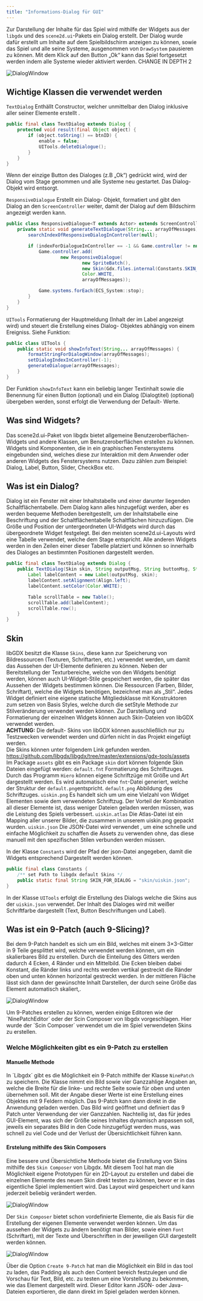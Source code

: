 ```yaml
---
title: "Informations-Dialog für GUI"
---
```


Zur Darstellung der Inhalte für das Spiel wird mithilfe der Widgets aus der `libgdx` und des `scene2d.ui`-Pakets ein Dialog erstellt. Der Dialog wurde dafür erstellt um Inhalte auf dem Spielbildschirm anzeigen zu können, sowie das Spiel und alle seine Systeme, ausgenommen von `DrawSystem` pausieren zu können. Mit dem Klick auf den Button „Ok“ kann das Spiel fortgesetzt werden indem alle Systeme wieder aktiviert werden. CHANGE IN DEPTH 2

![DialogWindow](img/text_dialog.png)

## Wichtige Klassen die verwendet werden

`TextDialog`
Enthällt Constructor, welcher unmittelbar den Dialog inklusive aller seiner Elemente erstellt .

```java
public final class TextDialog extends Dialog {
    protected void result(final Object object) {
        if (object.toString() == btnID) {
            enable = false;
            UITools.deleteDialogue();
        }
    }
}
```

Wenn der einzige Button des Dialoges (z.B „Ok“) gedrückt wird, wird der Dialog vom Stage genommen und alle Systeme neu gestartet. Das Dialog- Objekt wird entsorgt.

`ResponsiveDialogue`
Erstellt ein Dialog- Objekt, formatiert und gibt den Dialog an den `ScreenController` weiter, damit der Dialog auf dem Bildschirm angezeigt werden kann.

```java
public class ResponsiveDialogue<T extends Actor> extends ScreenController<T> {
    private static void generateTextDialogue(String... arrayOfMessages) {
        searchIndexOfResponsiveDialogInController(null);

        if (indexForDialogueInController == -1 && Game.controller != null && Game.systems != null) {
            Game.controller.add(
                    new ResponsiveDialogue(
                            new SpriteBatch(),
                            new Skin(Gdx.files.internal(Constants.SKIN_FOR_DIALOG)),
                            Color.WHITE,
                            arrayOfMessages));

            Game.systems.forEach(ECS_System::stop);
        }
    }
}
```
`UITools`
Formatierung der Hauptmeldung (Inhalt der im Label angezeigt wird) und steuert die Erstellung eines Dialog- Objektes abhängig von einem Ereigniss.
Siehe Funktion:

```java
public class UITools {
    public static void showInfoText(String... arrayOfMessages) {
        formatStringForDialogWindow(arrayOfMessages);
        setDialogIndexInController(-1);
        generateDialogue(arrayOfMessages);
    }
}
```

Der Funktion `showInfoText` kann ein beliebig langer Textinhalt sowie die Benennung für einen Button (optional) und ein Dialog (Dialogtitel) (optional) übergeben werden, sonst erfolgt die Verwendung der Default- Werte.

## Was sind Widgets?

Das scene2d.ui-Paket von libgdx bietet allgemeine Benutzeroberflächen-Widgets und andere Klassen, um Benutzeroberflächen erstellen zu können.
Widgets sind Komponenten, die in ein graphischen Fenstersystems eingebunden sind, welches diese zur Interaktion mit dem Anwender oder anderen Widgets des Fenstersystems nutzen. Dazu zählen zum Beispiel: Dialog, Label, Button, Slider, CheckBox etc.

## Was ist ein Dialog?

Dialog ist ein Fenster mit einer Inhaltstabelle und einer darunter liegenden Schaltflächentabelle. Dem Dialog kann alles hinzugefügt werden, aber es werden bequeme Methoden bereitgestellt, um der Inhaltstabelle eine Beschriftung und der Schaltflächentabelle Schaltflächen hinzuzufügen.
Die Größe und Position der untergeordneten UI-Widgets wird durch das übergeordnete Widget festgelegt.
Bei den meisten scene2d.ui-Layouts wird eine Tabelle verwendet, welche dem Stage entspricht. Alle anderen Widgets werden in den Zeilen einer dieser Tabelle platziert und können so innerhalb des Dialoges an bestimmten Positionen dargestellt werden.

```java
public final class TextDialog extends Dialog {
    public TextDialog(Skin skin, String outputMsg, String buttonMsg, String title) {
        Label labelContent = new Label(outputMsg, skin);
        labelContent.setAlignment(Align.left);
        labelContent.setColor(Color.WHITE);

        Table scrollTable = new Table();
        scrollTable.add(labelContent);
        scrollTable.row();
    }
}
```

## Skin

libGDX besitzt die Klasse `Skins`, diese kann zur Speicherung von Bildressourcen (Texturen, Schriftarten, etc.) verwendet werden, um damit das Aussehen der UI-Elemente definieren zu können. Neben der Bereitstellung der Texturbereiche, welche von den Widgets benötigt werden, können auch UI-Widget-Stile gespeichert werden, die später das Aussehen der Widgets bestimmen können. Die Ressourcen (Farben, Bilder, Schriftart), welche die Widgets benötigen, bezeichnet man als „Stil“. Jedes Widget definiert eine eigene statische Mitgliedsklasse mit Konstruktoren zum setzen von Basis Styles, welche durch die setStyle Methode zur Stilveränderung verwendet werden können.
Zur Darstellung und Formatierung der einzelnen Widgets können auch Skin-Dateien von libGDX verwendet werden.<br>
**ACHTUNG:** Die default- Skins von libGDX können ausschließlich nur zu Testzwecken verwendet werden und dürfen nicht in das Projekt eingefügt werden.<br>
Die Skins können unter folgendem Link gefunden werden.<br>
https://github.com/libgdx/libgdx/tree/master/extensions/gdx-tools/assets
Im Package `assets` gibt es ein Package `skin` dort können folgende Skin Dateien eingefügt werden:
`default.fnt`
Formatierung des Schriftzuges. Durch das Programm `Hiero` können eigene Schriftzüge mit Größe und Art dargestellt werden. Es wird automatisch eine `fnt`-Datei generiert, welche der Struktur der `default.png`entspricht.
`default.png`
Abbildung des Schriftzuges.
`uiskin.png`
Es handelt sich um um eine Vielzahl von Widget Elementen sowie dem verwendeten Schriftzug. Der Vorteil der Kombination all dieser Elemente ist, dass weniger Dateien geladen werden müssen, was die Leistung des Spiels verbessert.
`uiskin.atlas`
Die Atlas-Datei ist ein Mapping aller unserer Bilder, die zusammen in unserem uiskin.png gepackt wurden.
`uiskin.json`
Die JSON-Datei wird verwendet , um eine schnelle und einfache Möglichkeit zu schaffen die Assets zu verwenden ohne, das diese manuell mit den spezifischen Stilen verbunden werden müssen.

In der Klasse `Constants` wird der Pfad der json-Datei angegeben, damit die Widgets entsprechend Dargestellt werden können.

```java
public final class Constants {
    /** set Path to libgdx default Skins */
    public static final String SKIN_FOR_DIALOG = "skin/uiskin.json";
}
```

In der Klasse `UITools` erfolgt die Erstellung des Dialogs welche die Skins aus der `uiskin.json` verwendet. Der Inhalt des Dialoges wird mit weißer Schriftfarbe dargestellt (Text, Button Beschriftungen und Label).


## Was ist ein 9-Patch (auch 9-Slicing)?

Bei dem 9-Patch handelt es sich um ein Bild, welches mit einem 3×3-Gitter in 9 Teile gesplittet wird, welche verwendet werden können, um ein skalierbares Bild zu erstellen.
Durch die Einteilung des Gitters werden dadurch 4 Ecken, 4 Ränder und ein Mittelbild. Die Ecken bleiben dabei Konstant, die Ränder links und rechts werden vertikal gestreckt die Ränder oben und unten können horizontal gestreckt werden. In der mittleren Fläche lässt sich dann der gewünschte Inhalt Darstellen, der durch seine Größe das Element automatisch skaliert,.

![DialogWindow](img/nine_patch.png)

Um 9-Patches erstellen zu können, werden einige Editoren wie der ´NinePatchEditor´ oder der Scin Composer von libgdx vorgeschlagen. Hier wurde der ´Scin Composer´ verwendet um die im Spiel verwendeten Skins zu erstellen.

### Welche Möglichkeiten gibt es ein 9-Patch zu erstellen

#### Manuelle Methode

In ´Libgdx´ gibt es die Möglichkeit ein 9-Patch mithilfe der Klasse `NinePatch` zu speichern. Die Klasse nimmt ein Bild sowie vier Ganzzahlige Angaben an, welche die Breite für die linke- und rechte Seite sowie für oben und unten übernehmen soll.
Mit der Angabe dieser Werte ist eine Erstellung eines Objektes mit 9 Feldern möglich.
Das 9-Patch kann dann direkt in die Anwendung geladen werden. Das Bild wird geöffnet und definiert das 9 Patch unter Verwendung der vier Ganzzahlen.
Nachteilig ist, das für jedes GUI-Element, was sich der Größe seines Inhaltes dynamisch anpassen soll, jeweils ein separates Bild in den Code hinzugefügt werden muss, was schnell zu viel Code und der Verlust der Übersichtlichkeit führen kann.

#### Erstelung mithilfe des Skin Composers

Eine bessere und Übersichtliche Methode bietet die Erstellung von Skins mithilfe des `Skin Composer` von Libgdx.
Mit diesem Tool hat man die Möglichkeit eigene Prototypen für ein 2D-Layout zu erstellen und dabei die einzelnen Elemente des neuen Skin direkt testen zu können, bevor er in das eigentliche Spiel implementiert wird. Das Layout wird gespeichert und kann jederzeit beliebig verändert werden.

![DialogWindow](img/skin_composer.png)

Der `Skin Composer` bietet schon vordefinierte Elemente, die als Basis für die Erstellung der eigenen Elemente verwendet werden können. Um das aussehen der Widgets zu ändern benötigt man Bilder, sowie einen `Font` (Schriftart), mit der Texte und Überschriften in der jeweiligen GUI dargestellt werden können.

![DialogWindow](img/create_nine_patch.png)

Über die Option `Create 9-Patch` hat man die Möglichkeit ein Bild in das tool zu laden, das Padding als auch den Content bereich festzulegen und die Vorschau für Text, Bild, etc. zu testen um eine Vorstellung zu bekommen, wie das Element dargestellt wird.
Dieser Editor kann JSON- oder Java-Dateien exportieren, die dann direkt im Spiel geladen werden können.
